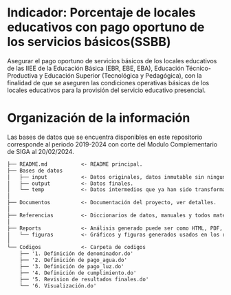 
# Indicador: Porcentaje de locales educativos con pago oportuno de los servicios básicos(SSBB)
Asegurar el pago oportuno de servicios básicos de los locales educativos de las IIEE de la Educación Básica (EBR, EBE, EBA), Educación Técnico-Productiva y Educación Superior
(Tecnológica y Pedagógica), con la finalidad de que se aseguren las condiciones operativas básicas de los locales educativos para la provisión del servicio educativo presencial.

# Organización de la información
Las bases de datos que se encuentra disponibles en este repositorio corresponde al periodo 2019-2024 con corte del Modulo Complementario de SIGA al 20/02/2024.
```markdown
├── README.md           <- README principal.
├── Bases de datos
│   ├── input           <- Datos originales, datos inmutable sin ninguna transformación.
│   ├── output          <- Datos finales.
│   └── temp            <- Datos intermedios que ya han sido transformados.
│
├── Documentos          <- Documentación del proyecto, ver detalles.
│
├── Referencias         <- Diccionarios de datos, manuales y todos material que explique los datos.
│
├── Reports             <- Análisis generado puede ser como HTML, PDF, LaTex, etc.
│   └── figuras         <- Gráficos y figuras generados usados en los reports.
│
└── Codigos             <- Carpeta de codigos
    ├── '1. Definición de denominador.do'            
    ├── '2. Definición de pago_agua.do'              
    ├── '3. Definición de pago_luz.do'               
    ├── '4. Definición de cumplimiento.do'           
    ├── '5. Revision de resultados finales.do'
    └── '6. Visualización.do'                 

```
